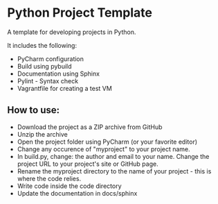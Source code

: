 # Python Project Template

A template for developing projects in Python.

It includes the following:

- PyCharm configuration
- Build using pybuild
- Documentation using Sphinx
- Pylint - Syntax check
- Vagrantfile for creating a test VM

## How to use:

- Download the project as a ZIP archive from GitHub
- Unzip the archive
- Open the project folder using PyCharm (or your favorite editor)
- Change any occurence of "myproject" to your project name.
- In build.py, change: the author and email to your name. Change the project URL to your project's site or GitHub page.
- Rename the myproject directory to the name of your project - this is where the code relies.
- Write code inside the code directory
- Update the documentation in docs/sphinx

